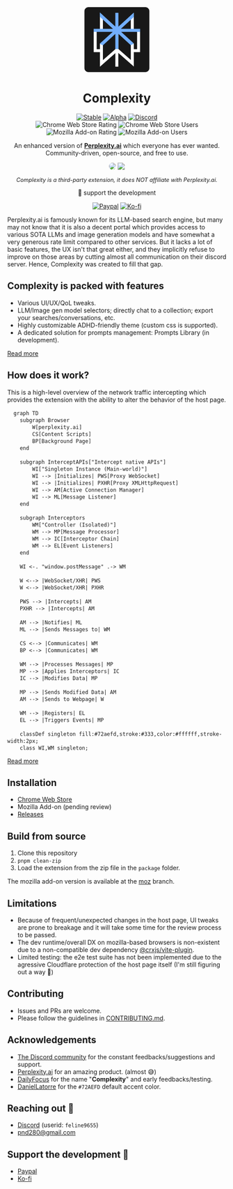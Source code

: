 <div align="center" style="magin-bottom: 2rem">
  <img src="public/icons/logo.svg" width="150px" />
  <h1 style="text-align: center;">Complexity</h1>
</div>

<p align="center">
  <div align="center">
    <a href="https://github.com/pnd280/complexity" target="_blank"><img src="https://img.shields.io/badge/dynamic/json?url=https%3A%2F%2Fraw.githubusercontent.com%2Fpnd280%2Fcomplexity%2Fchrome-ext%2Fpackage.json&query=%24.version&label=stable" alt="Stable"></a>
    <a href="https://github.com/pnd280/complexity/tree/alpha" target="_blank"><img src="https://img.shields.io/badge/dynamic/json?url=https%3A%2F%2Fraw.githubusercontent.com%2Fpnd280%2Fcomplexity%2Falpha%2Fpackage.json&query=%24.version&label=alpha&color=yellow" alt="Alpha"></a>
    <a href="https://discord.gg/fxzqdkwmWx" target="_blank"><img src="https://img.shields.io/discord/1245377426331144304?logo=discord&label=discord&link=https%3A%2F%2Fdiscord.gg%2FfxzqdkwmWx" alt="Discord"></a>
  </div>
  <div align="center">
    <img src="https://img.shields.io/chrome-web-store/rating/ffppmilmeaekegkpckebkeahjgmhggpj?label=CWS%20rating" alt="Chrome Web Store Rating">
    <img src="https://img.shields.io/chrome-web-store/users/ffppmilmeaekegkpckebkeahjgmhggpj?label=CWS%20users" alt="Chrome Web Store Users">
    <img src="https://img.shields.io/badge/MAO_Rating-%23-orange" alt="Mozilla Add-on Rating">
    <img src="https://img.shields.io/badge/MAO_Users-%23-orange" alt="Mozilla Add-on Users">
  </div>
</p>

<p align="center">An enhanced version of <a href="https://perplexity.ai/" target="_blank" style="font-weight: bold">Perplexity.ai</a> which everyone has ever wanted.<br/>Community-driven, open-source, and free to use.</p>

<div align="center">
  <a href="https://chromewebstore.google.com/detail/complexity/ffppmilmeaekegkpckebkeahjgmhggpj" target="_blank"><img src="https://storage.googleapis.com/web-dev-uploads/image/WlD8wC6g8khYWPJUsQceQkhXSlv1/HRs9MPufa1J1h5glNhut.png" width="200px" style="border-radius: .5rem"></a>
  <a href="#" target="_blank"><img src="https://extensionworkshop.com/assets/img/documentation/publish/get-the-addon-178x60px.dad84b42.png" width="180px"></a>
  <p align="center" style="font-style: italic; font-size: .8rem;">Complexity is a third-party extension, it does NOT affiliate with Perplexity.ai.</p>
  💖 support the development
<div>

<a href="https://paypal.me/pnd280" target="_blank"><img src="https://img.shields.io/badge/Paypal-blue?logo=paypal&logoColor=white" alt="Paypal"></a>
<a href="https://ko-fi.com/pnd280" target="_blank"><img src="https://img.shields.io/badge/Ko--fi-orange?logo=kofi&logoColor=white" alt="Ko-fi"></a>

</div>
</div>

Perplexity.ai is famously known for its LLM-based search engine, but many may not know that it is also a decent portal which provides access to various SOTA LLMs and image generation models and have somewhat a very generous rate limit compared to other services. But it lacks a lot of basic features, the UX isn't that great either, and they implicitly refuse to improve on those areas by cutting almost all communication on their discord server. Hence, Complexity was created to fill that gap.

## Complexity is packed with features

- Various UI/UX/QoL tweaks.
- LLM/Image gen model selectors; directly chat to a collection; export your searches/conversations, etc.
- Highly customizable ADHD-friendly theme (custom css is supported).
- A dedicated solution for prompts management: Prompts Library (in development).

[Read more](https://complexity.pnd280.me/features)

## How does it work?

This is a high-level overview of the network traffic intercepting which provides the extension with the ability to alter the behavior of the host page.

```mermaid
  graph TD
    subgraph Browser
        W[perplexity.ai]
        CS[Content Scripts]
        BP[Background Page]
    end

    subgraph InterceptAPIs["Intercept native APIs"]
        WI["Singleton Instance (Main-world)"]
        WI --> |Initializes| PWS[Proxy WebSocket]
        WI --> |Initializes| PXHR[Proxy XMLHttpRequest]
        WI --> AM[Active Connection Manager]
        WI --> ML[Message Listener]
    end

    subgraph Interceptors
        WM["Controller (Isolated)"]
        WM --> MP[Message Processor]
        WM --> IC[Interceptor Chain]
        WM --> EL[Event Listeners]
    end

    WI <-. "window.postMessage" .-> WM

    W <--> |WebSocket/XHR| PWS
    W <--> |WebSocket/XHR| PXHR

    PWS --> |Intercepts| AM
    PXHR --> |Intercepts| AM

    AM --> |Notifies| ML
    ML --> |Sends Messages to| WM

    CS <--> |Communicates| WM
    BP <--> |Communicates| WM

    WM --> |Processes Messages| MP
    MP --> |Applies Interceptors| IC
    IC --> |Modifies Data| MP

    MP --> |Sends Modified Data| AM
    AM --> |Sends to Webpage| W

    WM --> |Registers| EL
    EL --> |Triggers Events| MP

    classDef singleton fill:#72aefd,stroke:#333,color:#ffffff,stroke-width:2px;
    class WI,WM singleton;

```

[Read more](./docs/architecture.md)

## Installation

- [Chrome Web Store](https://chromewebstore.google.com/detail/complexity/ffppmilmeaekegkpckebkeahjgmhggpj)
- Mozilla Add-on (pending review)
- [Releases](#)

## Build from source

1. Clone this repository
2. `pnpm clean-zip`
3. Load the extension from the zip file in the `package` folder.

The mozilla add-on version is available at the [moz](https://github.com/pnd280/complexity/tree/moz) branch.

## Limitations

- Because of frequent/unexpected changes in the host page, UI tweaks are prone to breakage and it will take some time for the review process to be passed.
- The dev runtime/overall DX on mozilla-based browsers is non-existent due to a non-compatible dev dependency [@crxjs/vite-plugin](https://github.com/crxjs/chrome-extension-tools).
- Limited testing: the e2e test suite has not been implemented due to the agressive Cloudflare protection of the host page itself (I'm still figuring out a way 🙂)

## Contributing

- Issues and PRs are welcome.
- Please follow the guidelines in [CONTRIBUTING.md](CONTRIBUTING.md).

## Acknowledgements

- [The Discord community](https://discord.gg/fxzqdkwmWx) for the constant feedbacks/suggestions and support.
- [Perplexity.ai](https://perplexity.ai/) for an amazing product. (almost 😅)
- [DailyFocus](https://github.com/Dayleyfocus) for the name "**Complexity**" and early feedbacks/testing.
- [DanielLatorre](https://www.linkedin.com/in/daniellatorre/) for the `#72AEFD` default accent color.

## Reaching out 👋

- [Discord](https://discord.gg/fxzqdkwmWx) (userid: `feline9655`)
- [pnd280@gmail.com](mailto:pnd280@gmail.com)

## Support the development 💖

- [Paypal](https://paypal.me/pnd280)
- [Ko-fi](https://ko-fi.com/pnd280)
